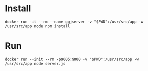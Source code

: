 # Install

```
docker run -it --rm --name ggjserver -v "$PWD":/usr/src/app -w /usr/src/app node npm install 
```

# Run

```
docker run --init --rm -p9005:9000 -v "$PWD":/usr/src/app -w /usr/src/app node server.js
```